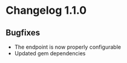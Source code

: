 # Changelog 1.1.0

## Bugfixes

* The endpoint is now properly configurable
* Updated gem dependencies
